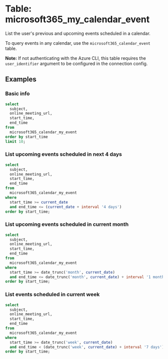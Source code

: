 # Table: microsoft365_my_calendar_event

List the user's previous and upcoming events scheduled in a calendar.

To query events in any calendar, use the `microsoft365_calendar_event` table.

**Note:** If not authenticating with the Azure CLI, this table requires the `user_identifier` argument to be configured in the connection config.

## Examples

### Basic info

```sql
select
  subject,
  online_meeting_url,
  start_time,
  end_time
from
  microsoft365_calendar_my_event
order by start_time
limit 10;
```

### List upcoming events scheduled in next 4 days

```sql
select
  subject,
  online_meeting_url,
  start_time,
  end_time
from
  microsoft365_calendar_my_event
where
  start_time >= current_date
  and end_time <= (current_date + interval '4 days')
order by start_time;
```

### List upcoming events scheduled in current month

```sql
select
  subject,
  online_meeting_url,
  start_time,
  end_time
from
  microsoft365_calendar_my_event
where
  start_time >= date_trunc('month', current_date)
  and end_time <= date_trunc('month', current_date) + interval '1 month'
order by start_time;
```

### List events scheduled in current week

```sql
select
  subject,
  online_meeting_url,
  start_time,
  end_time
from
  microsoft365_calendar_my_event
where
  start_time >= date_trunc('week', current_date)
  and end_time < (date_trunc('week', current_date) + interval '7 days')
order by start_time;
```
